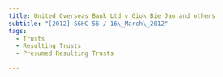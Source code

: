```yaml
---
title: United Overseas Bank Ltd v Giok Bie Jao and others 
subtitle: "[2012] SGHC 56 / 16\_March\_2012"
tags:
  - Trusts
  - Resulting Trusts
  - Presumed Resulting Trusts

---
```


